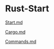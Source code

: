 # Rust-Start

[Start.md](/documentation/01-Start.md)

[Cargo.md](/documentation/02-cargoBook.md)

[Commands.md](/documentation/03-Commands.md)
